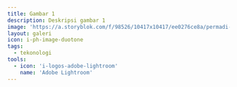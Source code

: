 ```yaml
---
title: Gambar 1
description: Deskripsi gambar 1
image: 'https://a.storyblok.com/f/98526/10417x10417/ee0276ce8a/permadi-iya.jpg'
layout: galeri
icon: i-ph-image-duotone
tags: 
  - tekonologi
tools: 
  - icon: 'i-logos-adobe-lightroom'
    name: 'Adobe Lightroom'
---
```

